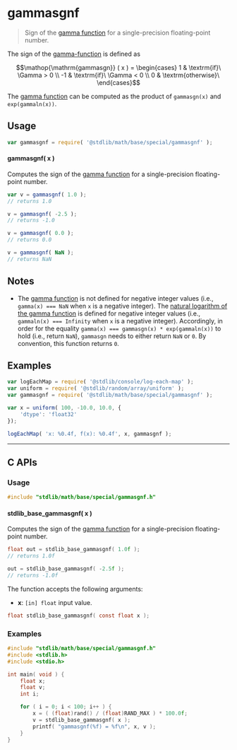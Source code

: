 <!--

@license Apache-2.0

Copyright (c) 2025 The Stdlib Authors.

Licensed under the Apache License, Version 2.0 (the "License");
you may not use this file except in compliance with the License.
You may obtain a copy of the License at

   http://www.apache.org/licenses/LICENSE-2.0

Unless required by applicable law or agreed to in writing, software
distributed under the License is distributed on an "AS IS" BASIS,
WITHOUT WARRANTIES OR CONDITIONS OF ANY KIND, either express or implied.
See the License for the specific language governing permissions and
limitations under the License.

-->

# gammasgnf

> Sign of the [gamma function][@stdlib/math/base/special/gamma] for a single-precision floating-point number.

<section class="intro">

The sign of the [gamma-function][@stdlib/math/base/special/gamma] is defined as

<!-- <equation class="equation" label="eq:gamma_sign_function" align="center" raw="\operatorname{gammasgn} ( x ) = \begin{cases} 1 & \textrm{if}\ \Gamma > 0 \\ -1 & \textrm{if}\ \Gamma < 0 \\ 0 & \textrm{otherwise}\ \end{cases}" alt="Sign of the gamma function"> -->

```math
\mathop{\mathrm{gammasgn}} ( x ) = \begin{cases} 1 & \textrm{if}\ \Gamma > 0 \\ -1 & \textrm{if}\ \Gamma < 0 \\ 0 & \textrm{otherwise}\ \end{cases}
```

<!-- </equation> -->

The [gamma function][@stdlib/math/base/special/gamma] can be computed as the product of `gammasgn(x)` and `exp(gammaln(x))`.

</section>

<!-- /.intro -->

<section class="usage">

## Usage

```javascript
var gammasgnf = require( '@stdlib/math/base/special/gammasgnf' );
```

#### gammasgnf( x )

Computes the sign of the [gamma function][@stdlib/math/base/special/gamma] for a single-precision floating-point number.

```javascript
var v = gammasgnf( 1.0 );
// returns 1.0

v = gammasgnf( -2.5 );
// returns -1.0

v = gammasgnf( 0.0 );
// returns 0.0

v = gammasgnf( NaN );
// returns NaN
```

</section>

<!-- /.usage -->

<section class="notes">

## Notes

-   The [gamma function][@stdlib/math/base/special/gamma] is not defined for negative integer values (i.e., `gamma(x) === NaN` when `x` is a negative integer). The [natural logarithm of the gamma function][@stdlib/math/base/special/gammaln] is defined for negative integer values (i.e., `gammaln(x) === Infinity` when `x` is a negative integer). Accordingly, in order for the equality `gamma(x) === gammasgn(x) * exp(gammaln(x))` to hold (i.e., return `NaN`), `gammasgn` needs to either return `NaN` or `0`. By convention, this function returns `0`.

</section>

<!-- /. notes -->

<section class="examples">

## Examples

<!-- eslint no-undef: "error" -->

```javascript
var logEachMap = require( '@stdlib/console/log-each-map' );
var uniform = require( '@stdlib/random/array/uniform' );
var gammasgnf = require( '@stdlib/math/base/special/gammasgnf' );

var x = uniform( 100, -10.0, 10.0, {
    'dtype': 'float32'
});

logEachMap( 'x: %0.4f, f(x): %0.4f', x, gammasgnf );
```

</section>

<!-- /.examples -->

<!-- C interface documentation. -->

* * *

<section class="c">

## C APIs

<!-- Section to include introductory text. Make sure to keep an empty line after the intro `section` element and another before the `/section` close. -->

<section class="intro">

</section>

<!-- /.intro -->

<!-- C usage documentation. -->

<section class="usage">

### Usage

```c
#include "stdlib/math/base/special/gammasgnf.h"
```

#### stdlib_base_gammasgnf( x )

Computes the sign of the [gamma function][@stdlib/math/base/special/gamma] for a single-precision floating-point number.

```c
float out = stdlib_base_gammasgnf( 1.0f );
// returns 1.0f

out = stdlib_base_gammasgnf( -2.5f );
// returns -1.0f
```

The function accepts the following arguments:

-   **x**: `[in] float` input value.

```c
float stdlib_base_gammasgnf( const float x );
```

</section>

<!-- /.usage -->

<!-- C API usage notes. Make sure to keep an empty line after the `section` element and another before the `/section` close. -->

<section class="notes">

</section>

<!-- /.notes -->

<!-- C API usage examples. -->

<section class="examples">

### Examples

```c
#include "stdlib/math/base/special/gammasgnf.h"
#include <stdlib.h>
#include <stdio.h>

int main( void ) {
    float x;
    float v;
    int i;

    for ( i = 0; i < 100; i++ ) {
        x = ( (float)rand() / (float)RAND_MAX ) * 100.0f;
        v = stdlib_base_gammasgnf( x );
        printf( "gammasgnf(%f) = %f\n", x, v );
    }
}
```

</section>

<!-- /.examples -->

</section>

<!-- /.c -->

<!-- Section for related `stdlib` packages. Do not manually edit this section, as it is automatically populated. -->

<section class="related">

</section>

<!-- /.related -->

<!-- Section for all links. Make sure to keep an empty line after the `section` element and another before the `/section` close. -->

<section class="links">

[@stdlib/math/base/special/gamma]: https://github.com/stdlib-js/stdlib/tree/develop/lib/node_modules/%40stdlib/math/base/special/gamma

[@stdlib/math/base/special/gammaln]: https://github.com/stdlib-js/stdlib/tree/develop/lib/node_modules/%40stdlib/math/base/special/gammaln

<!-- <related-links> -->

<!-- </related-links> -->

</section>

<!-- /.links -->

